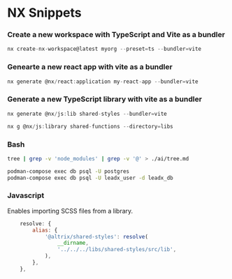 # NX Snippets

### Create a new workspace with TypeScript and Vite as a bundler

```js
nx create-nx-workspace@latest myorg --preset=ts --bundler=vite
```

### Genearte a new react app with vite as a bundler

```js
nx generate @nx/react:application my-react-app --bundler=vite
```

### Generate a new TypeScript library with vite as a bundler

```js
nx generate @nx/js:lib shared-styles --bundler=vite
```

```js
nx g @nx/js:library shared-functions --directory=libs
```

### Bash

```bash
tree | grep -v 'node_modules' | grep -v '@' > ./ai/tree.md

podman-compose exec db psql -U postgres
podman-compose exec db psql -U leadx_user -d leadx_db
```

### Javascript

Enables importing SCSS files from a library.

```js
    resolve: {
        alias: {
            '@altrix/shared-styles': resolve(
                __dirname,
                '../../../libs/shared-styles/src/lib',
            ),
        },
    },

```
